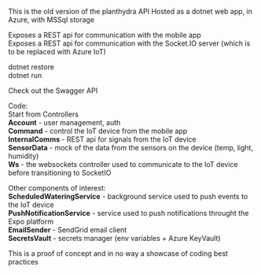 This is the old version of the planthydra API
Hosted as a dotnet web app, in Azure, with
MSSql storage

Exposes a REST api for communication with the mobile app</br>
Exposes a REST api for communication with the Socket.IO server (which is to be replaced with Azure IoT)

dotnet restore</br>
dotnet run

Check out the Swagger API

Code: </br>
Start from Controllers</br>
    <b>Account</b> - user management, auth</br>
    <b>Command</b> - control the IoT device from the mobile app </br>
    <b>InternalComms</b> - REST api for signals from the IoT device</br>
    <b>SensorData</b> - mock of the data from the sensors on the device (temp, light, humidity)</br>
    <b>Ws</b> - the websockets controller used to communicate to the IoT device before transitioning to SocketIO</br>

Other components of interest:</br>
<b>ScheduledWateringService</b> - background service used to push events to the IoT device</br>
<b>PushNotificationService</b> - service used to push notifications throught the Expo platform</br>
<b>EmailSender</b> - SendGrid email client</br>
<b>SecretsVault</b> - secrets manager (env variables + Azure KeyVault)</br>


This is a proof of concept and in no way a showcase of coding best practices